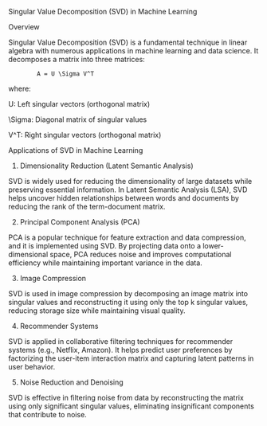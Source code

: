 Singular Value Decomposition (SVD) in Machine Learning

Overview

Singular Value Decomposition (SVD) is a fundamental technique in linear algebra with numerous applications in machine learning and data science. It decomposes a matrix into three matrices:

            A = U \Sigma V^T

where:

U: Left singular vectors (orthogonal matrix)

\Sigma: Diagonal matrix of singular values

V^T: Right singular vectors (orthogonal matrix)

Applications of SVD in Machine Learning

1. Dimensionality Reduction (Latent Semantic Analysis)

SVD is widely used for reducing the dimensionality of large datasets while preserving essential information. In Latent Semantic Analysis (LSA), SVD helps uncover hidden relationships between words and documents by reducing the rank of the term-document matrix.

2. Principal Component Analysis (PCA)

PCA is a popular technique for feature extraction and data compression, and it is implemented using SVD. By projecting data onto a lower-dimensional space, PCA reduces noise and improves computational efficiency while maintaining important variance in the data.

3. Image Compression

SVD is used in image compression by decomposing an image matrix into singular values and reconstructing it using only the top k singular values, reducing storage size while maintaining visual quality.

4. Recommender Systems

SVD is applied in collaborative filtering techniques for recommender systems (e.g., Netflix, Amazon). It helps predict user preferences by factorizing the user-item interaction matrix and capturing latent patterns in user behavior.

5. Noise Reduction and Denoising

SVD is effective in filtering noise from data by reconstructing the matrix using only significant singular values, eliminating insignificant components that contribute to noise.
